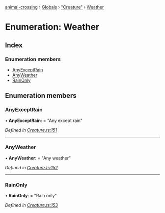 [animal-crossing](../README.md) › [Globals](../globals.md) › ["Creature"](../modules/_creature_.md) › [Weather](_creature_.weather.md)

# Enumeration: Weather

## Index

### Enumeration members

* [AnyExceptRain](_creature_.weather.md#anyexceptrain)
* [AnyWeather](_creature_.weather.md#anyweather)
* [RainOnly](_creature_.weather.md#rainonly)

## Enumeration members

###  AnyExceptRain

• **AnyExceptRain**: = "Any except rain"

*Defined in [Creature.ts:151](https://github.com/Norviah/animal-crossing/blob/8493ef6/module/types/Creature.ts#L151)*

___

###  AnyWeather

• **AnyWeather**: = "Any weather"

*Defined in [Creature.ts:152](https://github.com/Norviah/animal-crossing/blob/8493ef6/module/types/Creature.ts#L152)*

___

###  RainOnly

• **RainOnly**: = "Rain only"

*Defined in [Creature.ts:153](https://github.com/Norviah/animal-crossing/blob/8493ef6/module/types/Creature.ts#L153)*
